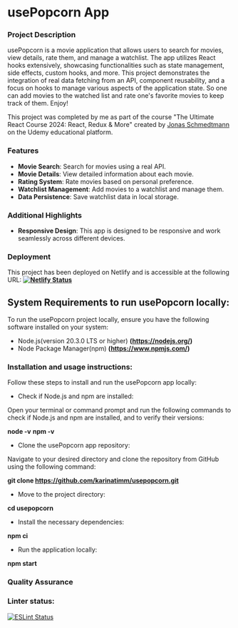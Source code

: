 # usePopcorn App

### Project Description

usePopcorn is a movie application that allows users to search for movies, view details, rate them, and manage a watchlist. The app utilizes React hooks extensively, showcasing functionalities such as state management, side effects, custom hooks, and more. This project demonstrates the integration of real data fetching from an API, component reusability, and a focus on hooks to manage various aspects of the application state. So one can add movies to the watched list and rate one's favorite movies to keep track of them. Enjoy!

This project was completed by me as part of the course "The Ultimate React Course 2024: React, Redux & More" created by [Jonas Schmedtmann](https://twitter.com/jonasschmedtman) on the Udemy educational platform.

### Features

- **Movie Search**: Search for movies using a real API.
- **Movie Details**: View detailed information about each movie.
- **Rating System**: Rate movies based on personal preference.
- **Watchlist Management**: Add movies to a watchlist and manage them.
- **Data Persistence**: Save watchlist data in local storage.

### Additional Highlights

- **Responsive Design**: This app is designed to be responsive and work seamlessly across different devices.

### Deployment

This project has been deployed on Netlify and is accessible at the following URL:
**[![Netlify Status](https://api.netlify.com/api/v1/badges/14635502-241e-4778-ac3a-0e8664b73e60/deploy-status)](https://usepopcorn-kar.netlify.app)**

## System Requirements to run usePopcorn locally:

To run the usePopcorn project locally, ensure you have the following software installed on your system:

- Node.js(version 20.3.0 LTS or higher) **(https://nodejs.org/)**
- Node Package Manager(npm) **(https://www.npmjs.com/)**

### Installation and usage instructions:

Follow these steps to install and run the usePopcorn app locally:

- Check if Node.js and npm are installed:

Open your terminal or command prompt and run the following commands to check if Node.js and npm are installed, and to verify their versions:

**node -v**
**npm -v**

- Clone the usePopcorn app repository:

Navigate to your desired directory and clone the repository from GitHub using the following command:

**git clone https://github.com/karinatimm/usepopcorn.git**

- Move to the project directory:

**cd usepopcorn**

- Install the necessary dependencies:

**npm ci**

- Run the application locally:

**npm start**

### Quality Assurance

### Linter status:

[![ESLint Status](https://img.shields.io/badge/ESLint-Passing-brightgreen.svg)](https://github.com/karinatimm/usepopcorn.git)
